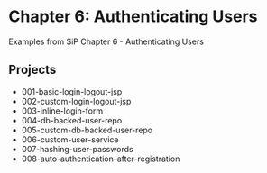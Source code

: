 # Chapter 6: Authenticating Users

Examples from SiP Chapter 6 - Authenticating Users

## Projects
* 001-basic-login-logout-jsp
* 002-custom-login-logout-jsp
* 003-inline-login-form
* 004-db-backed-user-repo
* 005-custom-db-backed-user-repo
* 006-custom-user-service
* 007-hashing-user-passwords
* 008-auto-authentication-after-registration
